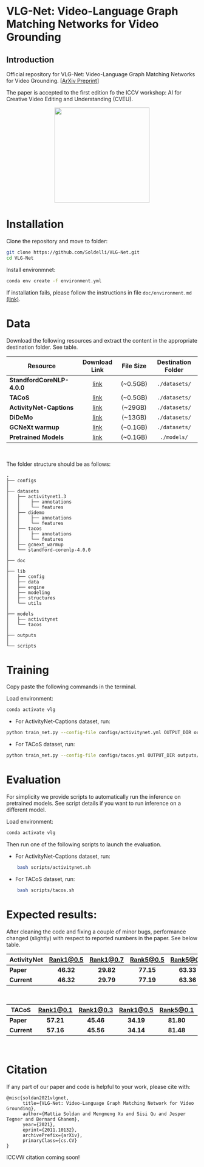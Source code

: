 # VLG-Net: Video-Language Graph Matching Networks for Video Grounding

## Introduction

Official repository for VLG-Net: Video-Language Graph Matching Networks for Video Grounding. [[ArXiv Preprint](https://arxiv.org/abs/2011.10132)]

The paper is accepted to the first edition fo the ICCV workshop: AI for Creative Video Editing and Understanding (CVEU).

<div align="center" valign="middle"><img height="250px" src="https://drive.google.com/uc?export=view&id=1hm1Ffzbgf79FvY_oFqqftR7VmDkVWKbH"></div>


# Installation

Clone the repository and move to folder:
```bash
git clone https://github.com/Soldelli/VLG-Net.git
cd VLG-Net
```

Install environmnet:
```bash
conda env create -f environment.yml
```

If installation fails, please follow the instructions in file `doc/environment.md` [(link)](doc/environment.md).

# Data
Download the following resources and extract the content in the appropriate destination folder. See table. 

| **Resource** | Download Link  | File Size | Destination Folder |
| ----         |:-----:         |:-----:    |  :-----:    |
| **StandfordCoreNLP-4.0.0** |  [link](https://drive.google.com/file/d/1lwNSgL4Xvcx-ssEBt1hNhUpcK5Zc2YRU/view?usp=sharing) | (~0.5GB) | `./datasets/`|
| **TACoS**                  |  [link](https://drive.google.com/file/d/1p7Fim1zIojGPH3gUjeQsU3YzZKTIK7Ls/view?usp=sharing) | (~0.5GB) | `./datasets/`|
| **ActivityNet-Captions**   |  [link](https://drive.google.com/file/d/11LmWxRHCOW3fhCi9usTZT2otR4hQHmrF/view?usp=sharing) | (~29GB)  | `./datasets/`|
| **DiDeMo**                 |  [link](https://drive.google.com/file/d/1-GIVOvr-zEKNe7yezYAxg37OJLdE7g4I/view?usp=sharing) | (~13GB)  | `./datasets/`|
| **GCNeXt warmup**          |  [link](https://drive.google.com/file/d/1KLuKR_Wv1-wrAL1qyzN85XN4-GTCavHV/view?usp=sharing) | (~0.1GB) | `./datasets/`|
| **Pretrained Models**      |  [link](https://drive.google.com/file/d/1r6rQHvfBNaVUQB6DPJ3hZ1dx3wN4T4Y5/view?usp=sharing) | (~0.1GB) | `./models/`  |

</br>

The folder structure should be as follows:
```
.
├── configs
│
├── datasets
│   ├── activitynet1.3
│   │    ├── annotations
│   │    └── features
│   ├── didemo
│   │    ├── annotations
│   │    └── features
│   ├── tacos
│   │    ├── annotations
│   │    └── features
│   ├── gcnext_warmup
│   └── standford-corenlp-4.0.0
│
├── doc
│
├── lib
│   ├── config
│   ├── data
│   ├── engine
│   ├── modeling
│   ├── structures
│   └── utils
│
├── models
│   ├── activitynet
│   └── tacos
│
├── outputs
│
└── scripts
```

# Training

Copy paste the following commands in the terminal. </br>

Load environment: 
```bash
conda activate vlg
```

- For ActivityNet-Captions dataset, run:
```bash
python train_net.py --config-file configs/activitynet.yml OUTPUT_DIR outputs/activitynet
```

- For TACoS dataset, run: 
```bash
python train_net.py --config-file configs/tacos.yml OUTPUT_DIR outputs/tacos
```

# Evaluation
For simplicity we provide scripts to automatically run the inference on pretrained models. See script details if you want to run inference on a different model. </br>

Load environment: 
```bash
conda activate vlg
```

Then run one of the following scripts to launch the evaluation. 

- For ActivityNet-Captions dataset, run:
```bash
    bash scripts/activitynet.sh
```

- For TACoS dataset, run: 
```bash
    bash scripts/tacos.sh
```

# Expected results:
After cleaning the code and fixing a couple of minor bugs, performance changed (slightly) with respect to reported numbers in the paper. See below table.

| **ActivityNet** | Rank1@0.5 | Rank1@0.7 | Rank5@0.5 | Rank5@0.7 |
| ---- |:-----:|:-----:|:-----:|:-----:|
| **Paper**   |  **46.32** | **29.82** |  **77.15** | **63.33** |
| **Current** |  **46.32** | **29.79** |  **77.19** | **63.36** |
</br>

| **TACoS** | Rank1@0.1 | Rank1@0.3 | Rank1@0.5 | Rank5@0.1 | Rank5@0.3 | Rank5@0.5 |
| ---- |:-------------:| :-----:|:-----:|:-----:|:-----:|:-----:|
| **Paper**   | **57.21** | **45.46** | **34.19** | **81.80** | **70.38** | **56.56** |
| **Current** | **57.16** | **45.56** | **34.14** | **81.48** | **70.13** | **56.34** |
</br>


# Citation
If any part of our paper and code is helpful to your work, please  cite with:
```
@misc{soldan2021vlgnet,
      title={VLG-Net: Video-Language Graph Matching Network for Video Grounding}, 
      author={Mattia Soldan and Mengmeng Xu and Sisi Qu and Jesper Tegner and Bernard Ghanem},
      year={2021},
      eprint={2011.10132},
      archivePrefix={arXiv},
      primaryClass={cs.CV}
}
```
ICCVW citation coming soon! 
